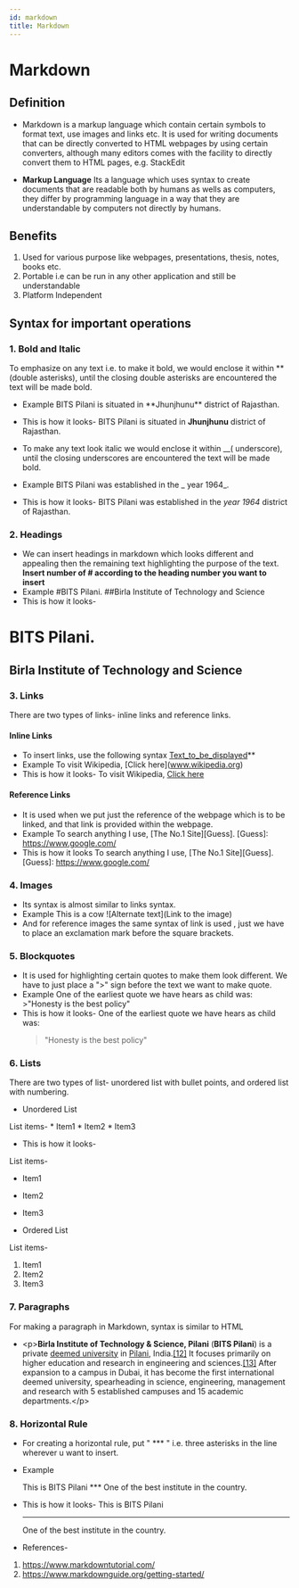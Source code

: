 ```yaml
---
id: markdown
title: Markdown
---
```



# Markdown

## Definition
* Markdown is a markup language which contain certain symbols to format text, use images and links etc. It is used for writing documents that can be directly converted to HTML webpages by using certain converters, although many editors comes  with the facility to directly convert them to HTML pages, e.g. StackEdit

* **Markup Language** Its a language which uses syntax to create documents that are readable both by humans as wells as computers, they differ by programming language in a way that they are understandable by computers not directly by humans.

## Benefits

1. Used for various purpose like webpages, presentations, thesis, notes, books etc.
2. Portable i.e can be run in any other application and still be understandable
3. Platform Independent

## Syntax for important operations

### 1. Bold and Italic
To emphasize on any text i.e. to make it bold, we would enclose it within \*\*(double asterisks), until the closing double asterisks are encountered the text will be made bold.
* Example
    BITS Pilani is situated in \*\*Jhunjhunu\*\* district of Rajasthan.
* This is how it looks- 
    BITS Pilani is situated in **Jhunjhunu** district of Rajasthan.

* To make any text look italic we would enclose it within __( underscore), until the closing underscores are encountered the text will be made bold.
* Example
    BITS Pilani was established in the  \_ year 1964\_.
* This is how it looks- 
    BITS Pilani was established in the  _year 1964_ district of Rajasthan.

### 2. Headings

* We can insert headings in markdown which looks different and appealing then the remaining text highlighting the purpose of the text.
**Insert number of # according to the heading number you want to insert**
* Example
    \#BITS Pilani.
    \##Birla Institute of Technology and Science
* This is how it looks- 
# BITS Pilani.
## Birla Institute of Technology and Science

### 3. Links

There are two types of links- inline links and reference links.

#### Inline Links

* To insert links, use the following syntax
    [Text_to_be_displayed](Link_to_the_webpage)**
* Example
    To visit Wikipedia, \[Click here](www.wikipedia.org)
* This is how it looks-
    To visit Wikipedia, [Click here](www.wikipedia.org)

#### Reference Links

* It is used when we put just the reference of the webpage which is to be linked, and that link is provided within the webpage.
* Example
    To search anything I use, \[The No.1 Site][Guess].
    \[Guess]: <https://www.google.com/> 
* This is how it looks
    To search anything I use, [The No.1 Site][Guess].
    [Guess]: <https://www.google.com/> 

### 4. Images

* Its syntax  is almost similar to links syntax.
* Example
    This is a cow ![Alternate text](Link to the image)
* And for reference images the same syntax of link is used , just we have to place an exclamation mark before the square brackets.

### 5. Blockquotes

* It is used for highlighting certain quotes to make them look different.
We have to just place a ">" sign before the text we want to make quote.
* Example
    One of the earliest quote we have hears as child was:
    \>"Honesty is the best policy"
* This is how it looks-
    One of the earliest quote we have hears as child was:
   > "Honesty is the best policy"

### 6. Lists

There are two types of list- unordered list with bullet points, and ordered list with numbering.

* Unordered List

List items-
\* Item1
\* Item2
\* Item3
* This is how it looks-

List items-
* Item1
* Item2
* Item3
 
* Ordered List

List items-
1.  Item1
2. Item2
3. Item3

### 7. Paragraphs

For making a paragraph in Markdown, syntax is similar to HTML
* \<p>**Birla Institute of Technology & Science, Pilani** (**BITS Pilani**) is a private [deemed university](https://en.wikipedia.org/wiki/Deemed_university "Deemed university") in [Pilani](https://en.wikipedia.org/wiki/Pilani "Pilani"), India.[[12]](https://en.wikipedia.org/wiki/Birla_Institute_of_Technology_and_Science,_Pilani#cite_note-12) It focuses primarily on higher education and research in engineering and sciences.[[13]](https://en.wikipedia.org/wiki/Birla_Institute_of_Technology_and_Science,_Pilani#cite_note-13) After expansion to a campus in Dubai, it has become the first international deemed university, spearheading in science, engineering, management and research with 5 established campuses and 15 academic departments.\</p>

### 8. Horizontal Rule

* For creating a horizontal rule, put " *** " i.e. three asterisks in the line wherever u want to insert.
* Example

    This is BITS Pilani
    \*\*\*
    One of the best institute in the country.
* This is how it looks-
    This is BITS Pilani
    ***
    One of the best institute in the country.

* References-
1. https://www.markdowntutorial.com/
2. https://www.markdownguide.org/getting-started/
